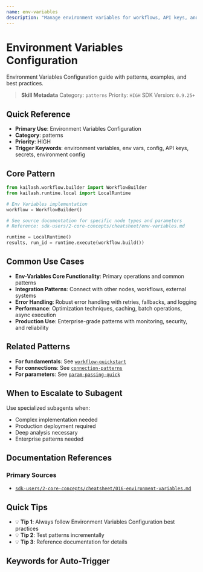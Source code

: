 ```yaml
---
name: env-variables
description: "Manage environment variables for workflows, API keys, and configuration. Use when asking 'environment variables', 'env vars', 'config', 'API keys', 'secrets', 'environment config', or 'env management'."
---
```


# Environment Variables Configuration

Environment Variables Configuration guide with patterns, examples, and best practices.

> **Skill Metadata**
> Category: `patterns`
> Priority: `HIGH`
> SDK Version: `0.9.25+`

## Quick Reference

- **Primary Use**: Environment Variables Configuration
- **Category**: patterns
- **Priority**: HIGH
- **Trigger Keywords**: environment variables, env vars, config, API keys, secrets, environment config

## Core Pattern

```python
from kailash.workflow.builder import WorkflowBuilder
from kailash.runtime.local import LocalRuntime

# Env Variables implementation
workflow = WorkflowBuilder()

# See source documentation for specific node types and parameters
# Reference: sdk-users/2-core-concepts/cheatsheet/env-variables.md

runtime = LocalRuntime()
results, run_id = runtime.execute(workflow.build())
```


## Common Use Cases

- **Env-Variables Core Functionality**: Primary operations and common patterns
- **Integration Patterns**: Connect with other nodes, workflows, external systems
- **Error Handling**: Robust error handling with retries, fallbacks, and logging
- **Performance**: Optimization techniques, caching, batch operations, async execution
- **Production Use**: Enterprise-grade patterns with monitoring, security, and reliability

## Related Patterns

- **For fundamentals**: See [`workflow-quickstart`](#)
- **For connections**: See [`connection-patterns`](#)
- **For parameters**: See [`param-passing-quick`](#)

## When to Escalate to Subagent

Use specialized subagents when:
- Complex implementation needed
- Production deployment required
- Deep analysis necessary
- Enterprise patterns needed

## Documentation References

### Primary Sources
- [`sdk-users/2-core-concepts/cheatsheet/016-environment-variables.md`](../../../sdk-users/2-core-concepts/cheatsheet/016-environment-variables.md)

## Quick Tips

- 💡 **Tip 1**: Always follow Environment Variables Configuration best practices
- 💡 **Tip 2**: Test patterns incrementally
- 💡 **Tip 3**: Reference documentation for details

## Keywords for Auto-Trigger

<!-- Trigger Keywords: environment variables, env vars, config, API keys, secrets, environment config -->
